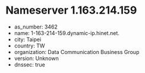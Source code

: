 # Nameserver 1.163.214.159

* as_number: 3462
* name: 1-163-214-159.dynamic-ip.hinet.net.
* city: Taipei
* country: TW
* organization: Data Communication Business Group
* version: Unknown
* dnssec: true
